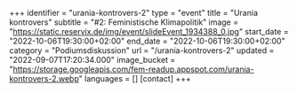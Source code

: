 +++
identifier = "urania-kontrovers-2"
type = "event"
title = "Urania kontrovers"
subtitle = "#2: Feministische Klimapolitik"
image = "https://static.reservix.de/img/event/slideEvent_1934388_0.jpg"
start_date = "2022-10-06T19:30:00+02:00"
end_date = "2022-10-06T19:30:00+02:00"
category = "Podiumsdiskussion"
url = "/urania-kontrovers-2"
updated = "2022-09-07T17:20:34.000"
image_bucket = "https://storage.googleapis.com/fem-readup.appspot.com/urania-kontrovers-2.webp"
languages = []
[contact]
+++